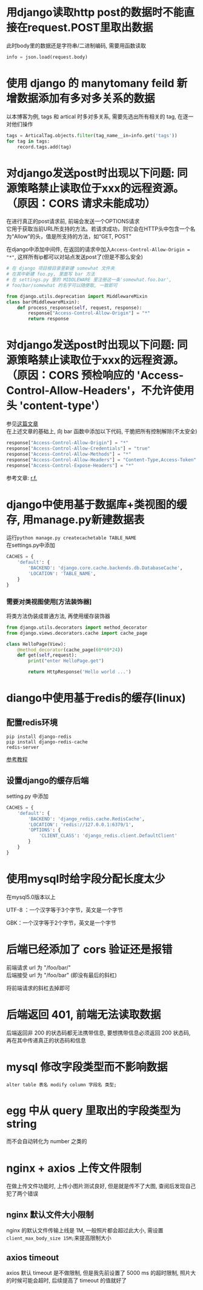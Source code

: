 
# 用django读取http post的数据时不能直接在request.POST里取出数据

此时body里的数据还是字符串/二进制编码, 需要用函数读取

```python
info = json.load(request.body)
```


# 使用 django 的 manytomany feild 新增数据添加有多对多关系的数据

以本博客为例, tags 和 artical 时多对多关系, 需要先选出所有相关的 tag, 在逐一对他们操作

``` py
tags = ArticalTag.objects.filter(tag_name__in=info.get('tags'))
for tag in tags:
    record.tags.add(tag) 
```

# 对django发送post时出现以下问题: 同源策略禁止读取位于xxx的远程资源。（原因：CORS 请求未能成功）

在进行真正的post请求前, 前端会发送一个OPTIONS请求  
它用于获取当前URL所支持的方法。若请求成功，则它会在HTTP头中包含一个名为“Allow”的头，值是所支持的方法，如“GET, POST”  

在django中添加中间件, 在返回的请求中加入```Access-Control-Allow-Origin = "*"```, 这样所有ip都可以对站点发送post了(但是不那么安全)

```py
# 在 django 项目根目录里新建 somewhat 文件夹
# 在其中新建 foo.py, 里面写 bar 方法
# 在 settings.py 里的 MIDDLEWARE 里注册这一条'somewhat.foo.bar',
# foo/bar/somewhat 的名字可以随便取, 一致即可

from django.utils.deprecation import MiddlewareMixin
class bar(MiddlewareMixin):
    def process_response(self, request, response):
        response["Access-Control-Allow-Origin"] = "*"
        return response
```

# 对django发送post时出现以下问题: 同源策略禁止读取位于xxx的远程资源。（原因：CORS 预检响应的 'Access-Control-Allow-Headers'，不允许使用头 'content-type'）

参见[这篇文章](http://xiong35.cn/blog2.0/articles/trap/38)  
在上述文章的基础上, 向 bar 函数中添加以下代码, 干脆把所有控制解除(不太安全)

```python
response["Access-Control-Allow-Origin"] = "*"
response["Access-Control-Allow-Credentials"] = "true"
response["Access-Control-Allow-Methods"] = "*"
response["Access-Control-Allow-Headers"] = "Content-Type,Access-Token"
response["Access-Control-Expose-Headers"] = "*"
```

参考文章: [r.f.](https://www.cnblogs.com/caimuqing/p/6733405.html)


# django中使用基于数据库+类视图的缓存, 用manage.py新建数据表

运行```python manage.py createcachetable TABLE_NAME```  
在settings.py中添加

```python
CACHES = {
    'default': {
        'BACKEND': 'django.core.cache.backends.db.DatabaseCache',
        'LOCATION': 'TABLE_NAME',
    }
}
```

### 需要对类视图使用[方法装饰器]

将类方法伪装成普通方法, 再使用缓存装饰器

```python
from django.utils.decorators import method_decorator
from django.views.decorators.cache import cache_page

class HelloPage(View):
    @method_decorator(cache_page(60*60*24))
    def get(self,request):
        print("enter HelloPage.get")

        return HttpResponse('Hello world ...')
```

# diango中使用基于redis的缓存(linux)

## 配置redis环境

```shellscript
pip install django-redis
pip install django-redis-cache
redis-server
```

[参考教程](https://www.runoob.com/redis/redis-install.html)

## 设置django的缓存后端

setting.py 中添加

```python
CACHES = {
    'default': {
        'BACKEND': 'django_redis.cache.RedisCache',
        'LOCATION': 'redis://127.0.0.1:6379/1',
        'OPTIONS': {
            'CLIENT_CLASS': 'django_redis.client.DefaultClient'
        }
    }
}
```

# 使用mysql时给字段分配长度太少

在mysql5.0版本以上

UTF-8 ：一个汉字等于3个字节，英文是一个字节

GBK：一个汉字等于2个字节，英文是一个字节

# 后端已经添加了 cors 验证还是报错

前端请求 url 为 "/foo/bar/"  
后端接受 url 为 "/foo/bar" (即没有最后的斜杠)

将前端请求的斜杠去掉即可

# 后端返回 401, 前端无法读取数据

后端返回非 200 的状态码都无法携带信息, 要想携带信息必须返回 200 状态码, 再在其中传递真正的状态码和信息

# mysql 修改字段类型而不影响数据

```alter table 表名 modify column 字段名 类型;```

# egg 中从 query 里取出的字段类型为 string

而不会自动转化为 number 之类的

# nginx + axios 上传文件限制

在做上传文件功能时, 上传小图片测试良好, 但是就是传不了大图, 查阅后发现自己犯了两个错误

## nginx 默认文件大小限制

nginx 的默认文件传输上线是 1M, 一般照片都会超过此大小, 需设置`client_max_body_size 15M;`来提高限制大小

## axios timeout

axios 默认 timeout 是不做限制, 但是我先前设置了 5000 ms 的超时限制, 照片大的时候可能会超时, 后续提高了 timeout 的值就好了
